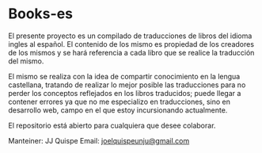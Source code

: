 # Books-es

El presente proyecto es un compilado de traducciones de libros del idioma ingles al español. El contenido de los mismo es propiedad de los creadores de los mismos y se hará referencia a cada libro que se realice la traducción del mismo.

El mismo se realiza con la idea de compartir conocimiento en la lengua castellana, tratando de realizar lo mejor posible las traducciones para no perder los conceptos reflejados en los libros traducidos; puede llegar a contener errores ya que no me especializo en traducciones, sino en desarrollo web, campo en el que estoy incursionando actualmente.

El repositorio está abierto para cualquiera que desee colaborar.

Manteiner: JJ Quispe
Email: joelquispeunju@gmail.com